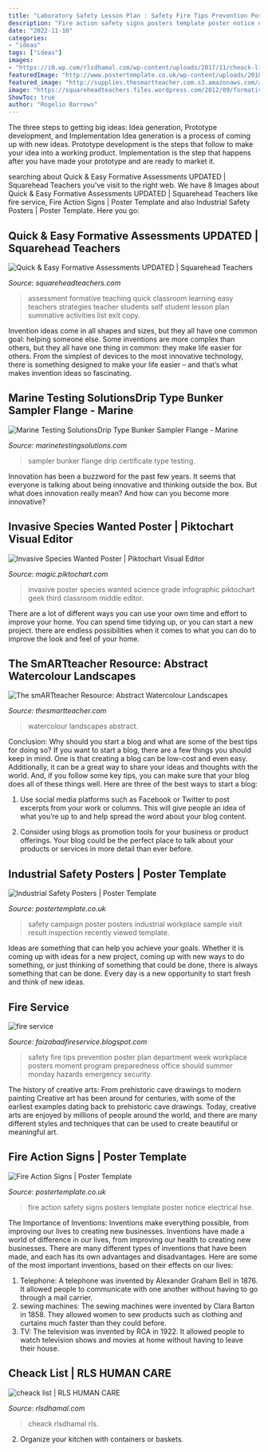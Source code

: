 ```yaml
---
title: "Laboratory Safety Lesson Plan : Safety Fire Tips Prevention Poster Plan Department Week Workplace Posters Moment Program Preparedness Office Should Summer Monday Hazards Emergency Security"
description: "Fire action safety signs posters template poster notice electrical hse"
date: "2022-11-10"
categories:
- "ideas"
tags: ["ideas"]
images:
- "https://i0.wp.com/rlsdhamal.com/wp-content/uploads/2017/11/cheack-list.jpg?fit=768%2C1024&amp;ssl=1"
featuredImage: "http://www.postertemplate.co.uk/wp-content/uploads/2018/07/Fire-Action-Notice-1.png"
featured_image: "http://supplies.thesmartteacher.com.s3.amazonaws.com/assets/exchange/PA040508.JPG"
image: "https://squareheadteachers.files.wordpress.com/2012/09/formativeassessments.jpg"
ShowToc: true
author: "Rogelio Barrows"
---
```



The three steps to getting big ideas: Idea generation, Prototype development, and Implementation
Idea generation is a process of coming up with new ideas. Prototype development is the steps that follow to make your idea into a working product. Implementation is the step that happens after you have made your prototype and are ready to market it.

	

		
searching about Quick &amp; Easy Formative Assessments UPDATED | Squarehead Teachers you've visit to the right web. We have 8 Images about Quick &amp; Easy Formative Assessments UPDATED | Squarehead Teachers like fire service, Fire Action Signs | Poster Template and also Industrial Safety Posters | Poster Template. Here you go:
		
    
## Quick &amp; Easy Formative Assessments UPDATED | Squarehead Teachers

<img loading=lazy src="https://squareheadteachers.files.wordpress.com/2012/09/formativeassessments.jpg" onerror="this.onerror=null;this.src='https://tse4.mm.bing.net/th?id=OIP.xiiGWhunN61Tmt4mPaLFrQHaKX&amp;pid=15.1';" alt="Quick &amp; Easy Formative Assessments UPDATED | Squarehead Teachers">

_Source: squareheadteachers.com_

>assessment formative teaching quick classroom learning easy teachers strategies teacher students self student lesson plan summative activities list exit copy. 

	

Invention ideas come in all shapes and sizes, but they all have one common goal: helping someone else. Some inventions are more complex than others, but they all have one thing in common: they make life easier for others. From the simplest of devices to the most innovative technology, there is something designed to make your life easier – and that’s what makes invention ideas so fascinating.

    
## Marine Testing SolutionsDrip Type Bunker Sampler Flange - Marine

<img loading=lazy src="https://marinetestingsolutions.com/wp-content/uploads/2014/09/Certificate.png" onerror="this.onerror=null;this.src='https://tse4.mm.bing.net/th?id=OIP.HBEaAR7Imp_69r0jUT97PwHaKP&amp;pid=15.1';" alt="Marine Testing SolutionsDrip Type Bunker Sampler Flange - Marine">

_Source: marinetestingsolutions.com_

>sampler bunker flange drip certificate type testing. 

	

Innovation has been a buzzword for the past few years. It seems that everyone is talking about being innovative and thinking outside the box. But what does innovation really mean? And how can you become more innovative?

    
## Invasive Species Wanted Poster | Piktochart Visual Editor

<img loading=lazy src="https://d3pl14o4ufnhvd.cloudfront.net/v2/infographics/98c84f9f-0d5c-4871-a4ca-e57ae440810c/9c3c1e863fffbceb5c022c78f8ca113270e65a98_original.jpeg?1449178755" onerror="this.onerror=null;this.src='https://tse2.mm.bing.net/th?id=OIP.Gcufx6-3HLF8K-ZVW_ob9AHaSN&amp;pid=15.1';" alt="Invasive Species Wanted Poster | Piktochart Visual Editor">

_Source: magic.piktochart.com_

>invasive poster species wanted science grade infographic piktochart geek third classroom middle editor. 

	

There are a lot of different ways you can use your own time and effort to improve your home. You can spend time tidying up, or you can start a new project. there are endless possibilities when it comes to what you can do to improve the look and feel of your home.

    
## The SmARTteacher Resource: Abstract Watercolour Landscapes

<img loading=lazy src="http://supplies.thesmartteacher.com.s3.amazonaws.com/assets/exchange/PA040508.JPG" onerror="this.onerror=null;this.src='https://tse2.mm.bing.net/th?id=OIP.z2dd11gWC16DZawn7weTBAHaKb&amp;pid=15.1';" alt="The smARTteacher Resource: Abstract Watercolour Landscapes">

_Source: thesmartteacher.com_

>watercolour landscapes abstract. 

	

Conclusion: Why should you start a blog and what are some of the best tips for doing so?
If you want to start a blog, there are a few things you should keep in mind. One is that creating a blog can be low-cost and even easy. Additionally, it can be a great way to share your ideas and thoughts with the world. And, if you follow some key tips, you can make sure that your blog does all of these things well. Here are three of the best ways to start a blog:
1. Use social media platforms such as Facebook or Twitter to post excerpts from your work or columns. This will give people an idea of what you’re up to and help spread the word about your blog content.

2. Consider using blogs as promotion tools for your business or product offerings. Your blog could be the perfect place to talk about your products or services in more detail than ever before.

    
## Industrial Safety Posters | Poster Template

<img loading=lazy src="http://www.postertemplate.co.uk/wp-content/uploads/2018/07/POSTER-preuse-inspection.png" onerror="this.onerror=null;this.src='https://tse1.mm.bing.net/th?id=OIP.-kSkgXUXkEfCxpWIXJqVegAAAA&amp;pid=15.1';" alt="Industrial Safety Posters | Poster Template">

_Source: postertemplate.co.uk_

>safety campaign poster posters industrial workplace sample visit result inspection recently viewed template. 

	

Ideas are something that can help you achieve your goals. Whether it is coming up with ideas for a new project, coming up with new ways to do something, or just thinking of something that could be done, there is always something that can be done. Every day is a new opportunity to start fresh and think of new ideas.

    
## Fire Service

<img loading=lazy src="https://1.bp.blogspot.com/-82XL9ck62p4/T5vWsNBV-cI/AAAAAAAAACQ/2rOe87B0kQE/s1600/FireSafety.jpg" onerror="this.onerror=null;this.src='https://tse2.mm.bing.net/th?id=OIP.TG7GuLZm-WnztvEaQJXr0wHaLz&amp;pid=15.1';" alt="fire service">

_Source: faizabadfireservice.blogspot.com_

>safety fire tips prevention poster plan department week workplace posters moment program preparedness office should summer monday hazards emergency security. 

	

The history of creative arts: From prehistoric cave drawings to modern painting
Creative art has been around for centuries, with some of the earliest examples dating back to prehistoric cave drawings. Today, creative arts are enjoyed by millions of people around the world, and there are many different styles and techniques that can be used to create beautiful or meaningful art.

    
## Fire Action Signs | Poster Template

<img loading=lazy src="http://www.postertemplate.co.uk/wp-content/uploads/2018/07/Fire-Action-Notice-1.png" onerror="this.onerror=null;this.src='https://tse3.mm.bing.net/th?id=OIP.R66RDH5ZhRnEC2BcMeKl2AHaKe&amp;pid=15.1';" alt="Fire Action Signs | Poster Template">

_Source: postertemplate.co.uk_

>fire action safety signs posters template poster notice electrical hse. 

	

The Importance of Inventions: Inventions make everything possible, from improving our lives to creating new businesses.
Inventions have made a world of difference in our lives, from improving our health to creating new businesses. There are many different types of inventions that have been made, and each has its own advantages and disadvantages. Here are some of the most important inventions, based on their effects on our lives:
1. Telephone: A telephone was invented by Alexander Graham Bell in 1876. It allowed people to communicate with one another without having to go through a mail carrier. 
2. sewing machines: The sewing machines were invented by Clara Barton in 1858. They allowed women to sew products such as clothing and curtains much faster than they could before. 
3. TV: The television was invented by RCA in 1922. It allowed people to watch television shows and movies at home without having to leave their house. 

    
## Cheack List | RLS HUMAN CARE

<img loading=lazy src="https://i0.wp.com/rlsdhamal.com/wp-content/uploads/2017/11/cheack-list.jpg?fit=768%2C1024&amp;ssl=1" onerror="this.onerror=null;this.src='https://tse4.mm.bing.net/th?id=OIP.HvuvqbLiYk8dWJ_xdZ8GWAHaJ4&amp;pid=15.1';" alt="cheack list | RLS HUMAN CARE">

_Source: rlsdhamal.com_

>cheack rlsdhamal rls. 

	

2. Organize your kitchen with containers or baskets.


